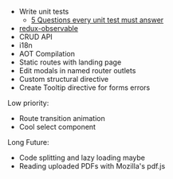 - Write unit tests
  - [5 Questions every unit test must answer](https://medium.com/javascript-scene/what-every-unit-test-needs-f6cd34d9836d#.g3uuxe8gd)
- [redux-observable](https://github.com/redux-observable/redux-observable)
- CRUD API
- i18n
- AOT Compilation
- Static routes with landing page
- Edit modals in named router outlets
- Custom structural directive
- Create Tooltip directive for forms errors

Low priority:
- Route transition animation 
- Cool select component

Long Future:
- Code splitting and lazy loading maybe
- Reading uploaded PDFs with Mozilla's pdf.js

